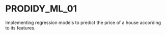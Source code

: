 # PRODIDY_ML_01
Implementing regression models to predict the price of a house according to its features.
